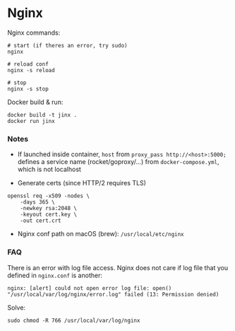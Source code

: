 # Nginx

Nginx commands:
```
# start (if theres an error, try sudo)
nginx

# reload conf
nginx -s reload

# stop
nginx -s stop
```


Docker build & run:
```
docker build -t jinx .
docker run jinx
```


### Notes

- If launched inside container, `host` from `proxy_pass http://<host>:5000;` 
defines a service name (rocket/goproxy/...) from `docker-compose.yml`, which is not localhost

- Generate certs (since HTTP/2 requires TLS)
```
openssl req -x509 -nodes \
    -days 365 \
    -newkey rsa:2048 \
    -keyout cert.key \
    -out cert.crt
```

- Nginx conf path on macOS (brew): `/usr/local/etc/nginx`


### FAQ

There is an error with log file access. Nginx does not care if log file that you defined in `nginx.conf` is another:
```
nginx: [alert] could not open error log file: open() "/usr/local/var/log/nginx/error.log" failed (13: Permission denied)
```

Solve:
```
sudo chmod -R 766 /usr/local/var/log/nginx
```

